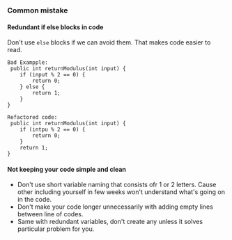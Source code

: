 ### Common mistake

#### Redundant if else blocks in code 
Don't use `else` blocks if we can avoid them. That makes code easier to read.
```
Bad Exampple:
 public int returnModulus(int input) {
    if (input % 2 == 0) {
        return 0;
    } else {
        return 1;
    }
}
```
```
Refactored code: 
 public int returnModulus(int input) {
    if (intpu % 2 == 0) {
        return 0;
    }
    return 1;
}
```

#### Not keeping your code simple and clean 
 - Don't use short variable naming that consists ofr 1 or 2 letters. Cause other including yourself 
in few weeks won't understand what's going on in the code. 
 - Don't make your code longer unnecessarily with adding empty lines between line of codes.
 - Same with redundant variables, don't create any unless it solves particular problem for you.